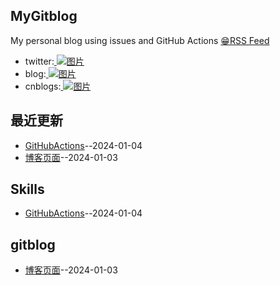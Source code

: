 ## MyGitblog
My personal blog using issues and GitHub Actions [😁](https://github.com/yihong0618/gitblog)[RSS Feed](https://raw.githubusercontent.com/dululu/notes/master/feed.xml)
- twitter:<a href="https://twitter.com/xhqaq14450">
  <img src="[https://icons8.com/icon/68193/twitter](https://s1.aigei.com/src/img/png/57/57afec9923774acdba779e4d68611ad3.png?imageMogr2/auto-orient/thumbnail/!282x282r/gravity/Center/crop/282x282/quality/85/%7CimageView2/2/w/282&e=1735488000&token=P7S2Xpzfz11vAkASLTkfHN7Fw-oOZBecqeJaxypL:PVh3V4Rns_GlL4zYH9YunNIOCy8=)" alt="图片"></a>
- blog:<a href="https://dululu-github-io.vercel.app/">
  <img src="https://dululu-github-io.vercel.app/" alt="图片"></a>
- cnblogs:<a href="https://www.cnblogs.com/asn321/">
  <img src="https://icons8.com/icon/39681/ace-of-hearts" alt="图片"></a>
  

## 最近更新
- [GitHubActions](https://github.com/dululu/notes/issues/2)--2024-01-04
- [博客页面](https://github.com/dululu/notes/issues/1)--2024-01-03
## Skills
- [GitHubActions](https://github.com/dululu/notes/issues/2)--2024-01-04
## gitblog
- [博客页面](https://github.com/dululu/notes/issues/1)--2024-01-03
